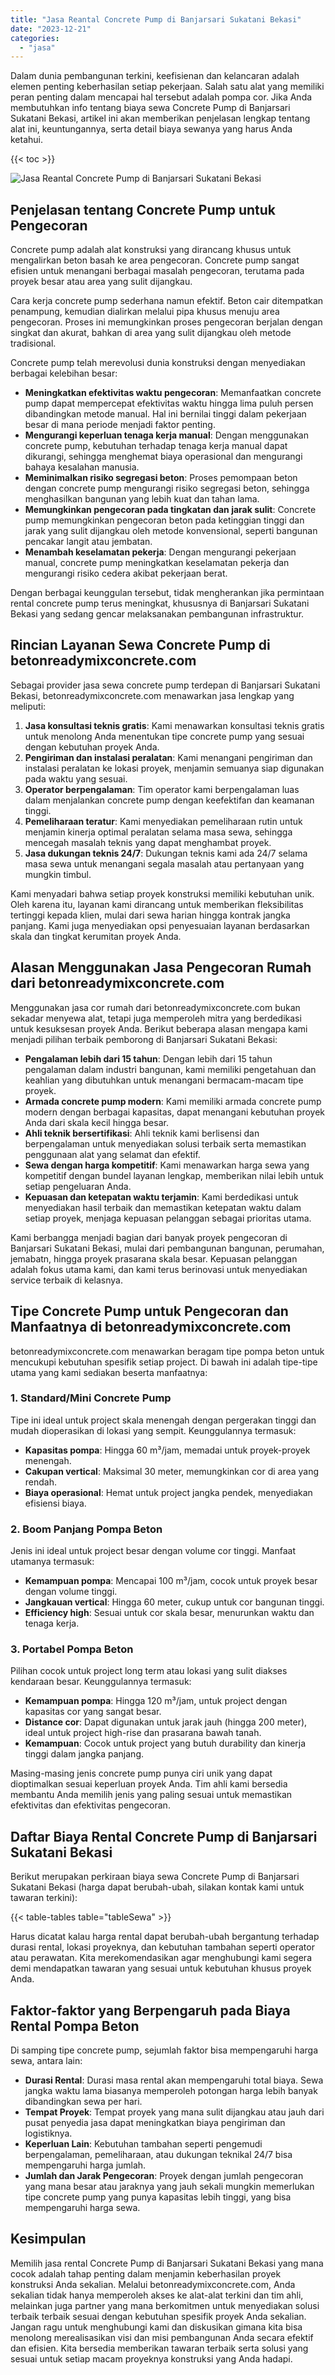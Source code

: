 ```yaml
---
title: "Jasa Reantal Concrete Pump di Banjarsari Sukatani Bekasi"
date: "2023-12-21"
categories: 
  - "jasa"
---
```


Dalam dunia pembangunan terkini, keefisienan dan kelancaran adalah elemen penting keberhasilan setiap pekerjaan. Salah satu alat yang memiliki peran penting dalam mencapai hal tersebut adalah pompa cor. Jika Anda membutuhkan info tentang biaya sewa Concrete Pump di Banjarsari Sukatani Bekasi, artikel ini akan memberikan penjelasan lengkap tentang alat ini, keuntungannya, serta detail biaya sewanya yang harus Anda ketahui.

{{< toc >}}

![Jasa Reantal Concrete Pump di Banjarsari Sukatani Bekasi](https://betoncor8.github.io/pump/concrete-pump%20(12).png)

## Penjelasan tentang Concrete Pump untuk Pengecoran

Concrete pump adalah alat konstruksi yang dirancang khusus untuk mengalirkan beton basah ke area pengecoran. Concrete pump sangat efisien untuk menangani berbagai masalah pengecoran, terutama pada proyek besar atau area yang sulit dijangkau.

Cara kerja concrete pump sederhana namun efektif. Beton cair ditempatkan penampung, kemudian dialirkan melalui pipa khusus menuju area pengecoran. Proses ini memungkinkan proses pengecoran berjalan dengan singkat dan akurat, bahkan di area yang sulit dijangkau oleh metode tradisional.

Concrete pump telah merevolusi dunia konstruksi dengan menyediakan berbagai kelebihan besar:

- **Meningkatkan efektivitas waktu pengecoran**: Memanfaatkan concrete pump dapat mempercepat efektivitas waktu hingga lima puluh persen dibandingkan metode manual. Hal ini bernilai tinggi dalam pekerjaan besar di mana periode menjadi faktor penting.
- **Mengurangi keperluan tenaga kerja manual**: Dengan menggunakan concrete pump, kebutuhan terhadap tenaga kerja manual dapat dikurangi, sehingga menghemat biaya operasional dan mengurangi bahaya kesalahan manusia.
- **Meminimalkan risiko segregasi beton**: Proses pemompaan beton dengan concrete pump mengurangi risiko segregasi beton, sehingga menghasilkan bangunan yang lebih kuat dan tahan lama.
- **Memungkinkan pengecoran pada tingkatan dan jarak sulit**: Concrete pump memungkinkan pengecoran beton pada ketinggian tinggi dan jarak yang sulit dijangkau oleh metode konvensional, seperti bangunan pencakar langit atau jembatan.
- **Menambah keselamatan pekerja**: Dengan mengurangi pekerjaan manual, concrete pump meningkatkan keselamatan pekerja dan mengurangi risiko cedera akibat pekerjaan berat.

Dengan berbagai keunggulan tersebut, tidak mengherankan jika permintaan rental concrete pump terus meningkat, khususnya di Banjarsari Sukatani Bekasi yang sedang gencar melaksanakan pembangunan infrastruktur.

## Rincian Layanan Sewa Concrete Pump di betonreadymixconcrete.com

Sebagai provider jasa sewa concrete pump terdepan di Banjarsari Sukatani Bekasi, betonreadymixconcrete.com menawarkan jasa lengkap yang meliputi:

1. **Jasa konsultasi teknis gratis**: Kami menawarkan konsultasi teknis gratis untuk menolong Anda menentukan tipe concrete pump yang sesuai dengan kebutuhan proyek Anda.
2. **Pengiriman dan instalasi peralatan**: Kami menangani pengiriman dan instalasi peralatan ke lokasi proyek, menjamin semuanya siap digunakan pada waktu yang sesuai.
3. **Operator berpengalaman**: Tim operator kami berpengalaman luas dalam menjalankan concrete pump dengan keefektifan dan keamanan tinggi.
4. **Pemeliharaan teratur**: Kami menyediakan pemeliharaan rutin untuk menjamin kinerja optimal peralatan selama masa sewa, sehingga mencegah masalah teknis yang dapat menghambat proyek.
5. **Jasa dukungan teknis 24/7**: Dukungan teknis kami ada 24/7 selama masa sewa untuk menangani segala masalah atau pertanyaan yang mungkin timbul.

Kami menyadari bahwa setiap proyek konstruksi memiliki kebutuhan unik. Oleh karena itu, layanan kami dirancang untuk memberikan fleksibilitas tertinggi kepada klien, mulai dari sewa harian hingga kontrak jangka panjang. Kami juga menyediakan opsi penyesuaian layanan berdasarkan skala dan tingkat kerumitan proyek Anda.

## Alasan Menggunakan Jasa Pengecoran Rumah dari betonreadymixconcrete.com

Menggunakan jasa cor rumah dari betonreadymixconcrete.com bukan sekadar menyewa alat, tetapi juga memperoleh mitra yang berdedikasi untuk kesuksesan proyek Anda. Berikut beberapa alasan mengapa kami menjadi pilihan terbaik pemborong di Banjarsari Sukatani Bekasi:

- **Pengalaman lebih dari 15 tahun**: Dengan lebih dari 15 tahun pengalaman dalam industri bangunan, kami memiliki pengetahuan dan keahlian yang dibutuhkan untuk menangani bermacam-macam tipe proyek.
- **Armada concrete pump modern**: Kami memiliki armada concrete pump modern dengan berbagai kapasitas, dapat menangani kebutuhan proyek Anda dari skala kecil hingga besar.
- **Ahli teknik bersertifikasi**: Ahli teknik kami berlisensi dan berpengalaman untuk menyediakan solusi terbaik serta memastikan penggunaan alat yang selamat dan efektif.
- **Sewa dengan harga kompetitif**: Kami menawarkan harga sewa yang kompetitif dengan bundel layanan lengkap, memberikan nilai lebih untuk setiap pengeluaran Anda.
- **Kepuasan dan ketepatan waktu terjamin**: Kami berdedikasi untuk menyediakan hasil terbaik dan memastikan ketepatan waktu dalam setiap proyek, menjaga kepuasan pelanggan sebagai prioritas utama.

Kami berbangga menjadi bagian dari banyak proyek pengecoran di Banjarsari Sukatani Bekasi, mulai dari pembangunan bangunan, perumahan, jemabatn, hingga proyek prasarana skala besar. Kepuasan pelanggan adalah fokus utama kami, dan kami terus berinovasi untuk menyediakan service terbaik di kelasnya.

## Tipe Concrete Pump untuk Pengecoran dan Manfaatnya di betonreadymixconcrete.com

betonreadymixconcrete.com menawarkan beragam tipe pompa beton untuk mencukupi kebutuhan spesifik setiap project. Di bawah ini adalah tipe-tipe utama yang kami sediakan beserta manfaatnya:

### 1\. Standard/Mini Concrete Pump

Tipe ini ideal untuk project skala menengah dengan pergerakan tinggi dan mudah dioperasikan di lokasi yang sempit. Keunggulannya termasuk:

- **Kapasitas pompa**: Hingga 60 m³/jam, memadai untuk proyek-proyek menengah.
- **Cakupan vertical**: Maksimal 30 meter, memungkinkan cor di area yang rendah.
- **Biaya operasional**: Hemat untuk project jangka pendek, menyediakan efisiensi biaya.

### 2\. Boom Panjang Pompa Beton

Jenis ini ideal untuk project besar dengan volume cor tinggi. Manfaat utamanya termasuk:

- **Kemampuan pompa**: Mencapai 100 m³/jam, cocok untuk proyek besar dengan volume tinggi.
- **Jangkauan vertical**: Hingga 60 meter, cukup untuk cor bangunan tinggi.
- **Efficiency high**: Sesuai untuk cor skala besar, menurunkan waktu dan tenaga kerja.

### 3\. Portabel Pompa Beton

Pilihan cocok untuk project long term atau lokasi yang sulit diakses kendaraan besar. Keunggulannya termasuk:

- **Kemampuan pompa**: Hingga 120 m³/jam, untuk project dengan kapasitas cor yang sangat besar.
- **Distance cor**: Dapat digunakan untuk jarak jauh (hingga 200 meter), ideal untuk project high-rise dan prasarana bawah tanah.
- **Kemampuan**: Cocok untuk project yang butuh durability dan kinerja tinggi dalam jangka panjang.

Masing-masing jenis concrete pump punya ciri unik yang dapat dioptimalkan sesuai keperluan proyek Anda. Tim ahli kami bersedia membantu Anda memilih jenis yang paling sesuai untuk memastikan efektivitas dan efektivitas pengecoran.

## Daftar Biaya Rental Concrete Pump di Banjarsari Sukatani Bekasi

Berikut merupakan perkiraan biaya sewa Concrete Pump di Banjarsari Sukatani Bekasi (harga dapat berubah-ubah, silakan kontak kami untuk tawaran terkini):

{{< table-tables table="tableSewa" >}}

Harus dicatat kalau harga rental dapat berubah-ubah bergantung terhadap durasi rental, lokasi proyeknya, dan kebutuhan tambahan seperti operator atau perawatan. Kita merekomendasikan agar menghubungi kami segera demi mendapatkan tawaran yang sesuai untuk kebutuhan khusus proyek Anda.

## Faktor-faktor yang Berpengaruh pada Biaya Rental Pompa Beton

Di samping tipe concrete pump, sejumlah faktor bisa mempengaruhi harga sewa, antara lain:

- **Durasi Rental**: Durasi masa rental akan mempengaruhi total biaya. Sewa jangka waktu lama biasanya memperoleh potongan harga lebih banyak dibandingkan sewa per hari.
- **Tempat Proyek**: Tempat proyek yang mana sulit dijangkau atau jauh dari pusat penyedia jasa dapat meningkatkan biaya pengiriman dan logistiknya.
- **Keperluan Lain**: Kebutuhan tambahan seperti pengemudi berpengalaman, pemeliharaan, atau dukungan teknikal 24/7 bisa mempengaruhi harga jumlah.
- **Jumlah dan Jarak Pengecoran**: Proyek dengan jumlah pengecoran yang mana besar atau jaraknya yang jauh sekali mungkin memerlukan tipe concrete pump yang punya kapasitas lebih tinggi, yang bisa mempengaruhi harga sewa.

## Kesimpulan

Memilih jasa rental Concrete Pump di Banjarsari Sukatani Bekasi yang mana cocok adalah tahap penting dalam menjamin keberhasilan proyek konstruksi Anda sekalian. Melalui betonreadymixconcrete.com, Anda sekalian tidak hanya memperoleh akses ke alat-alat terkini dan tim ahli, melainkan juga partner yang mana berkomitmen untuk menyediakan solusi terbaik terbaik sesuai dengan kebutuhan spesifik proyek Anda sekalian. Jangan ragu untuk menghubungi kami dan diskusikan gimana kita bisa menolong merealisasikan visi dan misi pembangunan Anda secara efektif dan efisien. Kita bersedia memberikan tawaran terbaik serta solusi yang sesuai untuk setiap macam proyeknya konstruksi yang Anda hadapi.

